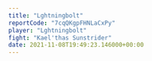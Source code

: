 ```yaml
---
title: "Lghtningbolt"
reportCode: "7cqQKgpFHNLaCxPy"
player: "Lghtningbolt"
fight: "Kael'thas Sunstrider"
date: 2021-11-08T19:49:23.146000+00:00
---
```

